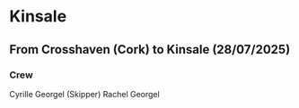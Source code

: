 # Kinsale

## From Crosshaven (Cork) to Kinsale (28/07/2025)

### Crew

Cyrille Georgel (Skipper)
Rachel Georgel


